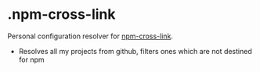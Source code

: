 # .npm-cross-link

Personal configuration resolver for [npm-cross-link](https://github.com/medikoo/npm-cross-link).

- Resolves all my projects from github, filters ones which are not destined for npm
